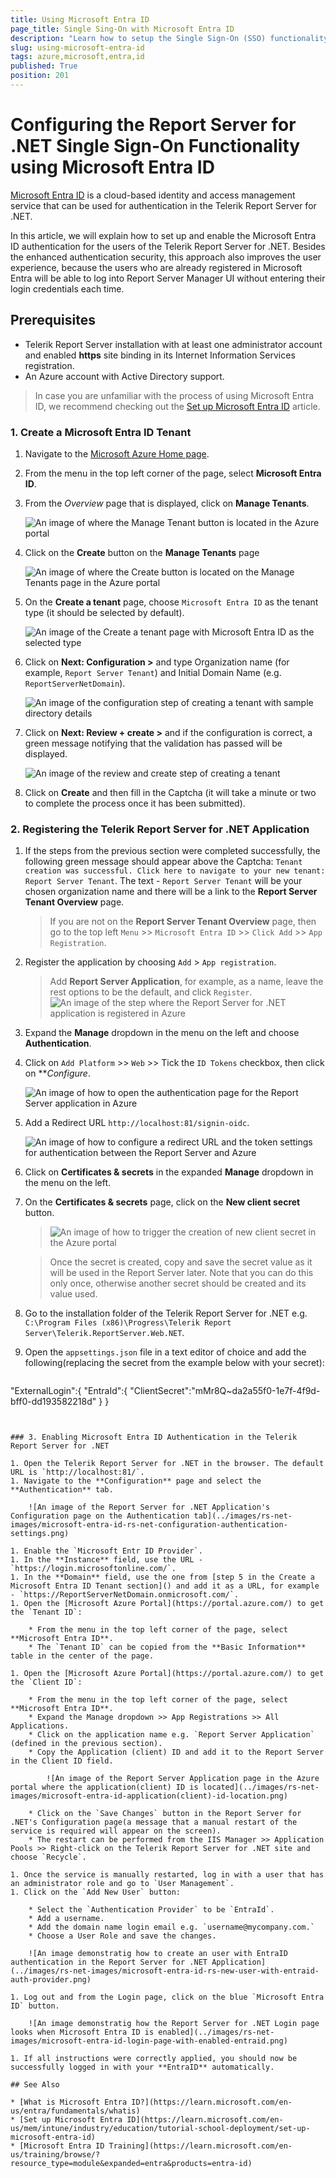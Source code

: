 ```yaml
---
title: Using Microsoft Entra ID
page_title: Single Sing-On with Microsoft Entra ID
description: "Learn how to setup the Single Sign-On (SSO) functionality in Microsoft Entra ID and use it to authenticate against the Telerik Report Server instance."
slug: using-microsoft-entra-id
tags: azure,microsoft,entra,id
published: True
position: 201
---
```


# Configuring the Report Server for .NET Single Sign-On Functionality using Microsoft Entra ID

[Microsoft Entra ID](https://learn.microsoft.com/en-us/entra/identity/) is a cloud-based identity and access management service that can be used for authentication in the Telerik Report Server for .NET. 

In this article, we will explain how to set up and enable the Microsoft Entra ID authentication for the users of the Telerik Report Server for .NET. Besides the enhanced authentication security, this approach also improves the user experience, because the users who are already registered in Microsoft Entra will be able to log into Report Server Manager UI without entering their login credentials each time.

## Prerequisites

- Telerik Report Server installation with at least one administrator account and enabled **https** site binding in its Internet Information Services registration.
- An Azure account with Active Directory support.

> In case you are unfamiliar with the process of using Microsoft Entra ID, we recommend checking out the [Set up Microsoft Entra ID](https://learn.microsoft.com/en-us/mem/intune/industry/education/tutorial-school-deployment/set-up-microsoft-entra-id) article.
### 1. Create a Microsoft Entra ID Tenant

1. Navigate to the [Microsoft Azure Home page](https://portal.azure.com/#home).
1. From the menu in the top left corner of the page, select **Microsoft Entra ID**.
1. From the *Overview* page that is displayed, click on **Manage Tenants**.

	![An image of where the Manage Tenant button is located in the Azure portal](../images/rs-net-images/microsoft-entra-id-manage-tenants-step.png)

1. Click on the **Create** button on the **Manage Tenants** page

	![An image of where the Create button is located on the Manage Tenants page in the Azure portal](../images/rs-net-images/microsoft-entra-id-create-tenant-step.png)

1. On the **Create a tenant** page, choose `Microsoft Entra ID` as the tenant type (it should be selected by default).

	![An image of the Create a tenant page with Microsoft Entra ID as the selected type](../images/rs-net-images/microsoft-entra-id-select-tenant-type-step.png)

1. Click on **Next: Configuration >** and type Organization name (for example, `Report Server Tenant`) and Initial Domain Name (e.g. `ReportServerNetDomain`).

	![An image of the configuration step of creating a tenant with sample directory details](../images/rs-net-images/microsoft-entra-id-tenant-configuration-step.png)

1. Click on **Next: Review + create >** and if the configuration is correct, a green message notifying that the validation has passed will be displayed.

	![An image of the review and create step of creating a tenant](../images/rs-net-images/microsoft-entra-id-tenant-review-step.png)

1. Click on **Create** and then fill in the Captcha (it will take a minute or two to complete the process once it has been submitted).

### 2. Registering the Telerik Report Server for .NET Application

1. If the steps from the previous section were completed successfully, the following green message should appear above the Captcha: `Tenant creation was successful. Click here to navigate to your new tenant: Report Server Tenant`. The text - `Report Server Tenant` will be your chosen organization name and there will be a link to the **Report Server Tenant Overview** page. 

	> If you are not on the **Report Server Tenant Overview** page, then go to the top left `Menu` >> `Microsoft Entra ID` >> `Click Add` >> `App Registration`.
	
1. Register the application by choosing `Add` > `App registration`.

	> Add **Report Server Application**, for example, as a name, leave the rest options to be the default, and click `Register`.
	![An image of the step where the Report Server for .NET application is registered in Azure](../images/rs-net-images/microsoft-entra-id-app-registration-step.png)

1. Expand the **Manage** dropdown in the menu on the left and choose **Authentication**.
1. Click on `Add Platform` >> `Web` >> Tick the `ID Tokens` checkbox, then click on ***Configure*.

	![An image of how to open the authentication page for the Report Server application in Azure](../images/rs-net-images/microsoft-entra-id-authentication-step.png)

1. Add a Redirect URL `http://localhost:81/signin-oidc`.

	![An image of how to configure a redirect URL and the token settings for authentication between the Report Server and Azure](../images/rs-net-images/microsoft-entra-id-authentication-redirect-and-token-settings-step.png)

1. Click on **Certificates & secrets** in the expanded **Manage** dropdown in the menu on the left.
1. On the **Certificates & secrets** page, click on the **New client secret** button.

	> ![An image of how to trigger the creation of new client secret in the Azure portal](../images/rs-net-images/microsoft-entra-id-creating-client-secret-step.png)

	> Once the secret is created, copy and save the secret value as it will be used in the Report Server later. Note that you can do this only once, otherwise another secret should be created and its value used.

1. Go to the installation folder of the Telerik Report Server for .NET e.g. `C:\Program Files (x86)\Progress\Telerik Report Server\Telerik.ReportServer.Web.NET`.
1. Open the `appsettings.json` file in a text editor of choice and add the following(replacing the secret from the example below with your secret):

	````JSON
"ExternalLogin":{
	"EntraId":{
		"ClientSecret":"mMr8Q~da2a55f0-1e7f-4f9d-bff0-dd193582218d"
	}
}
````


### 3. Enabling Microsoft Entra ID Authentication in the Telerik Report Server for .NET 

1. Open the Telerik Report Server for .NET in the browser. The default URL is `http://localhost:81/`.
1. Navigate to the **Configuration** page and select the **Authentication** tab.

	![An image of the Report Server for .NET Application's Configuration page on the Authentication tab](../images/rs-net-images/microsoft-entra-id-rs-net-configuration-authentication-settings.png)

1. Enable the `Microsoft Entr ID Provider`.
1. In the **Instance** field, use the URL - `https://login.microsoftonline.com/`.
1. In the **Domain** field, use the one from [step 5 in the Create a Microsoft Entra ID Tenant section]() and add it as a URL, for example - `https://ReportServerNetDomain.onmicrosoft.com/`.
1. Open the [Microsoft Azure Portal](https://portal.azure.com/) to get the `Tenant ID`:

	* From the menu in the top left corner of the page, select **Microsoft Entra ID**.
	* The `Tenant ID` can be copied from the **Basic Information** table in the center of the page.

1. Open the [Microsoft Azure Portal](https://portal.azure.com/) to get the `Client ID`:

	* From the menu in the top left corner of the page, select **Microsoft Entra ID**.
	* Expand the Manage dropdown >> App Registrations >> All Applications.
	* Click on the application name e.g. `Report Server Application` (defined in the previous section).
	* Copy the Application (client) ID and add it to the Report Server in the Client ID field.

		![An image of the Report Server Application page in the Azure portal where the application(client) ID is located](../images/rs-net-images/microsoft-entra-id-application(client)-id-location.png)

	* Click on the `Save Changes` button in the Report Server for .NET's Configuration page(a message that a manual restart of the service is required will appear on the screen).
	* The restart can be performed from the IIS Manager >> Application Pools >> Right-click on the Telerik Report Server for .NET site and choose `Recycle`.	

1. Once the service is manually restarted, log in with a user that has an administrator role and go to `User Management`.
1. Click on the `Add New User` button:

	* Select the `Authentication Provider` to be `EntraId`.
	* Add a username.
	* Add the domain name login email e.g. `username@mycompany.com.`
	* Choose a User Role and save the changes.

	![An image demonstratig how to create an user with EntraID authentication in the Report Server for .NET Application](../images/rs-net-images/microsoft-entra-id-rs-new-user-with-entraid-auth-provider.png)

1. Log out and from the Login page, click on the blue `Microsoft Entra ID` button.

	![An image demonstratig how the Report Server for .NET Login page looks when Microsoft Entra ID is enabled](../images/rs-net-images/microsoft-entra-id-login-page-with-enabled-entraid.png)

1. If all instructions were correctly applied, you should now be successfully logged in with your **EntraID** automatically. 

## See Also

* [What is Microsoft Entra ID?](https://learn.microsoft.com/en-us/entra/fundamentals/whatis) 
* [Set up Microsoft Entra ID](https://learn.microsoft.com/en-us/mem/intune/industry/education/tutorial-school-deployment/set-up-microsoft-entra-id)
* [Microsoft Entra ID Training](https://learn.microsoft.com/en-us/training/browse/?resource_type=module&expanded=entra&products=entra-id)
